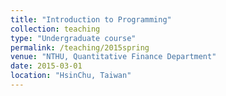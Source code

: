 ```yaml
---
title: "Introduction to Programming"
collection: teaching
type: "Undergraduate course"
permalink: /teaching/2015spring
venue: "NTHU, Quantitative Finance Department"
date: 2015-03-01
location: "HsinChu, Taiwan"
---
```



